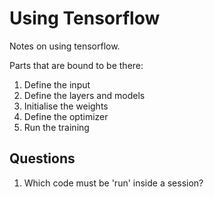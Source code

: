 # Using Tensorflow

Notes on using tensorflow.

Parts that are bound to be there:

1. Define the input
1. Define the layers and models
1. Initialise the weights
1. Define the optimizer
1. Run the training


## Questions

1. Which code must be 'run' inside a session?

